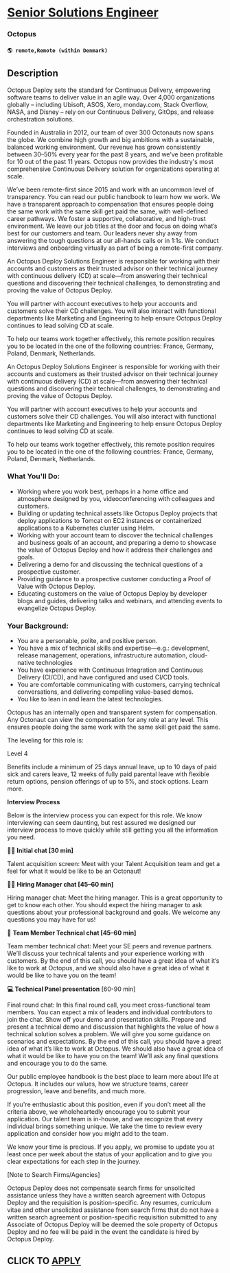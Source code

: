 # [Senior Solutions Engineer](https://www.remotewlb.com/apply/senior-solutions-engineer-132727)  
### Octopus  
#### `🌎 remote,Remote (within Denmark)`  

## Description

Octopus Deploy sets the standard for Continuous Delivery, empowering software teams to deliver value in an agile way. Over 4,000 organizations globally – including Ubisoft, ASOS, Xero, monday.com, Stack Overflow, NASA, and Disney – rely on our Continuous Delivery, GitOps, and release orchestration solutions.

  

Founded in Australia in 2012, our team of over 300 Octonauts now spans the globe. We combine high growth and big ambitions with a sustainable, balanced working environment. Our revenue has grown consistently between 30–50% every year for the past 8 years, and we’ve been profitable for 10 out of the past 11 years. Octopus now provides the industry's most comprehensive Continuous Delivery solution for organizations operating at scale.

  

We’ve been remote-first since 2015 and work with an uncommon level of transparency. You can read our public handbook to learn how we work. We have a transparent approach to compensation that ensures people doing the same work with the same skill get paid the same, with well-defined career pathways. We foster a supportive, collaborative, and high-trust environment. We leave our job titles at the door and focus on doing what’s best for our customers and team. Our leaders never shy away from answering the tough questions at our all-hands calls or in 1:1s. We conduct interviews and onboarding virtually as part of being a remote-first company.

  

An Octopus Deploy Solutions Engineer is responsible for working with their accounts and customers as their trusted advisor on their technical journey with continuous delivery (CD) at scale—from answering their technical questions and discovering their technical challenges, to demonstrating and proving the value of Octopus Deploy.

You will partner with account executives to help your accounts and customers solve their CD challenges. You will also interact with functional departments like Marketing and Engineering to help ensure Octopus Deploy continues to lead solving CD at scale.

  

To help our teams work together effectively, this remote position requires you to be located in the one of the following countries: France, Germany, Poland, Denmark, Netherlands.

  

An Octopus Deploy Solutions Engineer is responsible for working with their accounts and customers as their trusted advisor on their technical journey with continuous delivery (CD) at scale—from answering their technical questions and discovering their technical challenges, to demonstrating and proving the value of Octopus Deploy.

You will partner with account executives to help your accounts and customers solve their CD challenges. You will also interact with functional departments like Marketing and Engineering to help ensure Octopus Deploy continues to lead solving CD at scale.

  

To help our teams work together effectively, this remote position requires you to be located in the one of the following countries: France, Germany, Poland, Denmark, Netherlands.

  

### What You'll Do:

* Working where you work best, perhaps in a home office and atmosphere designed by you, videoconferencing with colleagues and customers.
* Building or updating technical assets like Octopus Deploy projects that deploy applications to Tomcat on EC2 instances or containerized applications to a Kubernetes cluster using Helm.
* Working with your account team to discover the technical challenges and business goals of an account, and preparing a demo to showcase the value of Octopus Deploy and how it address their challenges and goals.
* Delivering a demo for and discussing the technical questions of a prospective customer.
* Providing guidance to a prospective customer conducting a Proof of Value with Octopus Deploy.
* Educating customers on the value of Octopus Deploy by developer blogs and guides, delivering talks and webinars, and attending events to evangelize Octopus Deploy.

  

### Your Background:

* You are a personable, polite, and positive person.
* You have a mix of technical skills and expertise—e.g.: development, release management, operations, infrastructure automation, cloud-native technologies
* You have experience with Continuous Integration and Continuous Delivery (CI/CD), and have configured and used CI/CD tools.
* You are comfortable communicating with customers, carrying technical conversations, and delivering compelling value-based demos.
* You like to lean in and learn the latest technologies.

  

Octopus has an internally open and transparent system for compensation. Any Octonaut can view the compensation for any role at any level. This ensures people doing the same work with the same skill get paid the same.

The leveling for this role is:

Level 4

  

  

Benefits include a minimum of 25 days annual leave, up to 10 days of paid sick and carers leave, 12 weeks of fully paid parental leave with flexible return options, pension offerings of up to 5%, and stock options. Learn more.

  

**Interview Process**

Below is the interview process you can expect for this role. We know interviewing can seem daunting, but rest assured we designed our interview process to move quickly while still getting you all the information you need.

  

👋🏼 **Initial chat [30 min]**

Talent acquisition screen: Meet with your Talent Acquisition team and get a feel for what it would be like to be an Octonaut!

  

🧑‍💻 **Hiring Manager chat [45–60 min]**

Hiring manager chat: Meet the hiring manager. This is a great opportunity to get to know each other. You should expect the hiring manager to ask questions about your professional background and goals. We welcome any questions you may have for us!

  

 **👥** **Team Member Technical chat [45–60 min]**

Team member technical chat: Meet your SE peers and revenue partners. We’ll discuss your technical talents and your experience working with customers. By the end of this call, you should have a great idea of what it’s like to work at Octopus, and we should also have a great idea of what it would be like to have you on the team!

  

**💻 Technical Panel presentation** [60-90 min]

Final round chat: In this final round call, you meet cross-functional team members. You can expect a mix of leaders and individual contributors to join the chat. Show off your demo and presentation skills. Prepare and present a technical demo and discussion that highlights the value of how a technical solution solves a problem. We will give you some guidance on scenarios and expectations. By the end of this call, you should have a great idea of what it’s like to work at Octopus. We should also have a great idea of what it would be like to have you on the team! We’ll ask any final questions and encourage you to do the same.

  

  

  

Our public employee handbook is the best place to learn more about life at Octopus. It includes our values, how we structure teams, career progression, leave and benefits, and much more.

  

If you're enthusiastic about this position, even if you don’t meet all the criteria above, we wholeheartedly encourage you to submit your application. Our talent team is in-house, and we recognize that every individual brings something unique. We take the time to review every application and consider how you might add to the team.

  

We know your time is precious. If you apply, we promise to update you at least once per week about the status of your application and to give you clear expectations for each step in the journey.

  

  

  

  

[Note to Search Firms/Agencies]

Octopus Deploy does not compensate search firms for unsolicited assistance unless they have a written search agreement with Octopus Deploy and the requisition is position-specific. Any resumes, curriculum vitae and other unsolicited assistance from search firms that do not have a written search agreement or position-specific requisition submitted to any Associate of Octopus Deploy will be deemed the sole property of Octopus Deploy and no fee will be paid in the event the candidate is hired by Octopus Deploy.

  

  
## CLICK TO [APPLY](https://www.remotewlb.com/apply/senior-solutions-engineer-132727)

